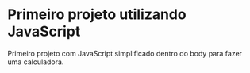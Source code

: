 # Primeiro projeto utilizando JavaScript
Primeiro projeto com JavaScript simplificado dentro do body para fazer uma calculadora.
